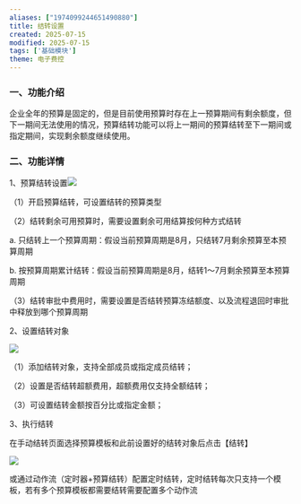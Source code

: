 ```yaml
---
aliases: ["1974099244651490880"]
title: 结转设置
created: 2025-07-15
modified: 2025-07-15
tags: ['基础模块']
theme: 电子费控
---
```


### 一、功能介绍

企业全年的预算是固定的，但是目前使用预算时存在上一预算期间有剩余额度，但下一期间无法使用的情况，预算结转功能可以将上一期间的预算结转至下一期间或指定期间，实现剩余额度继续使用。

###

### 二、功能详情

1、预算结转设置![](https://myhelpdoc.oss-cn-heyuan.aliyuncs.com/mdimages/977c75aa4b981569c0042677ebfe5a30.jpg)

（1）开启预算结转，可设置结转的预算类型

（2）结转剩余可用预算时，需要设置剩余可用结算按何种方式结转

a. 只结转上一个预算周期：假设当前预算周期是8月，只结转7月剩余预算至本预算周期

b. 按预算周期累计结转：假设当前预算周期是8月，结转1～7月剩余预算至本预算周期

（3）结转审批中费用时，需要设置是否结转预算冻结额度、以及流程退回时审批中释放到哪个预算周期

2、设置结转对象

![](https://myhelpdoc.oss-cn-heyuan.aliyuncs.com/mdimages/40b082d5fba29dc5c6affad663f1de28.jpg)

（1）添加结转对象，支持全部成员或指定成员结转；

（2）设置是否结转超额费用，超额费用仅支持全额结转；

（3）可设置结转金额按百分比或指定金额；

3、执行结转

在手动结转页面选择预算模板和此前设置好的结转对象后点击【结转】

![](https://myhelpdoc.oss-cn-heyuan.aliyuncs.com/mdimages/38bd07cf2481052c579850f7137509cd.jpg)

或通过动作流（定时器+预算结转）配置定时结转，定时结转每次只支持一个模板，若有多个预算模板都需要结转需要配置多个动作流

